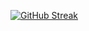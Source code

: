 <p1 align="right">[![GitHub Streak](http://github-readme-streak-stats.herokuapp.com?user=duderpast&theme=blood-dark&date_format=M%20j%5B%2C%20Y%5D&background=0000005B&fire=FFF00E)](https://git.io/streak-stats)
</p1>
